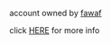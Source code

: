 account owned by [fawaf](https://github.com/fawaf)

click [HERE](https://www.xilef.org/notwaf) for more info
